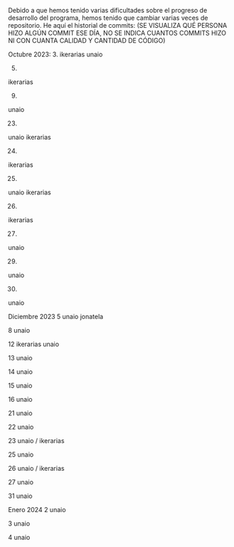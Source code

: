 Debido a que hemos tenido varias dificultades sobre el progreso de desarrollo del programa, hemos tenido que cambiar varias veces de repositorio. He aquí el historial de commits: (SE VISUALIZA QUÉ PERSONA HIZO ALGÚN COMMIT ESE DÍA, NO SE INDICA CUANTOS COMMITS HIZO NI CON CUANTA CALIDAD Y CANTIDAD DE CÓDIGO)

Octubre 2023:
3. 
ikerarias
unaio

5.
ikerarias

9.
unaio

23.
unaio
ikerarias

24.
ikerarias

25.
unaio
ikerarias

26.
ikerarias

27.
unaio

29.
unaio

30.
unaio

Diciembre 2023
5
unaio
jonatela

8
unaio

12
ikerarias
unaio

13
unaio

14
unaio

15
unaio

16
unaio

21
unaio

22
unaio

23
unaio / ikerarias

25
unaio

26
unaio / ikerarias

27
unaio

31
unaio

Enero 2024
2
unaio

3
unaio

4
unaio

